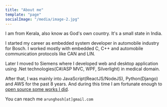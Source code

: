 ```yaml
---
title: "About me"
template: "page"
socialImage: "/media/image-2.jpg"
---
```


I am from Kerala, also know as God's own country. It's a small state in India. 

I started my career as embedded system developer in automobile industry for 
Bosch. I worked mostly with embedded C, C++ and automobile 
communication protocols like CAN and LIN. 

Later I moved to Siemens where I developed web and desktop application using .Net technologies(C#/ASP MVC, WPF, Silverlight) in medical domain.

After that, I was mainly into JavaScript(ReactJS/NodeJS), Python(Django) and AWS for the past 8 years.
And during this time I am fortunate enough to [open source some works I did](https://github.com/arunghosh).

You can reach me ```arunghosh[at]gmail.com```
